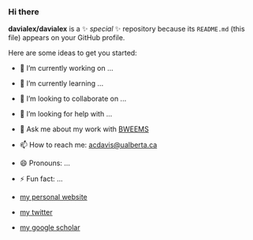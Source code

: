 ### Hi there


**davialex/davialex** is a ✨ _special_ ✨ repository because its `README.md` (this file) appears on your GitHub profile.

Here are some ideas to get you started:

- 🔭 I’m currently working on ...
- 🌱 I’m currently learning ...
- 👯 I’m looking to collaborate on ...
- 🤔 I’m looking for help with ...
- 💬 Ask me about my work with [BWEEMS](https://www.bweems.org/)
- 📫 How to reach me: acdavis@ualberta.ca
- 😄 Pronouns: ...
- ⚡ Fun fact: ...

- [my personal website](http://www.alexandracddavis.com/)
- [my twitter](https://twitter.com/ACD_Davis11)
- [my google scholar](https://scholar.google.com/citations?user=sRdo6x0AAAAJ&hl=e)
<!--
anything within these will not show up
-->
